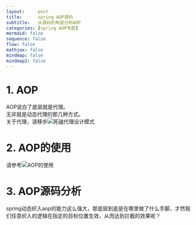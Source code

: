 ```yaml
---
layout:     post
title:      spring AOP源码
subtitle:   从源码的角度分析AOP
categories: [spring AOP专题]
mermaid: false
sequence: false
flow: false
mathjax: false
mindmap: false
mindmap2: false
---
```


# 1. AOP
AOP说白了底层就是代理。   
无非就是动态代理的那几种方式。   
关于代理，请移步![死磕代理设计模式](https://zhaoeh.github.io/myblog/2021/04/09/%E6%AD%BB%E7%A3%95%E4%BB%A3%E7%90%86%E8%AE%BE%E8%AE%A1%E6%A8%A1%E5%BC%8F/)   

# 2. AOP的使用
请参考![AOP的使用](https://zhaoeh.github.io/myblog/2021/08/05/AOP/)   

# 3. AOP源码分析
spring动态织入aop的能力这么强大，那底层到底是在哪里做了什么手脚，才然我们任意织入的逻辑在指定的目标位置生效，从而达到拦截的效果呢？   

